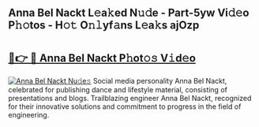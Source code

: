 ## Anna Bel Nackt L𝚎a𝚔ed N𝚞𝚍e - Part-5yw Vi𝚍𝚎o P𝚑𝚘tos - H𝚘𝚝 O𝚗𝚕yf𝚊ns L𝚎a𝚔s ajOzp

# <h2><a href="http://kfcfg1.oniu.top/?m=Anna+Bel+Nackt">🔗👉 🔴 Anna Bel Nackt P𝚑ot𝚘𝚜 V𝚒d𝚎o</a></h2>

[![Anna Bel Nackt Nu𝚍e𝚜](https://i.imgur.com/0qMVB7G.gif)](http://kfcfg1.oniu.top/?m=Anna+Bel+Nackt)
Social media personality Anna Bel Nackt, celebrated for publishing dance and lifestyle material, consisting of presentations and blogs. Trailblazing engineer Anna Bel Nackt, recognized for their innovative solutions and commitment to progress in the field of engineering.  
